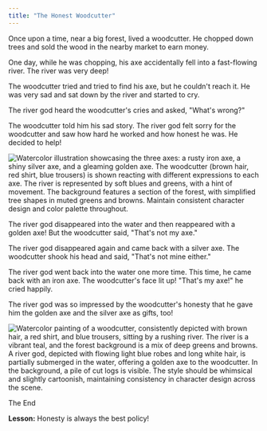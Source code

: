 ```yaml
---
title: "The Honest Woodcutter"
---
```



Once upon a time, near a big forest, lived a woodcutter.  He chopped down trees and sold the wood in the nearby market to earn money.

One day, while he was chopping, his axe accidentally fell into a fast-flowing river. The river was very deep! 

The woodcutter tried and tried to find his axe, but he couldn't reach it. He was very sad and sat down by the river and started to cry.

The river god heard the woodcutter's cries and asked, "What's wrong?"

The woodcutter told him his sad story. The river god felt sorry for the woodcutter and saw how hard he worked and how honest he was. He decided to help!

![Watercolor illustration showcasing the three axes: a rusty iron axe, a shiny silver axe, and a gleaming golden axe. The woodcutter (brown hair, red shirt, blue trousers) is shown reacting with different expressions to each axe.  The river is represented by soft blues and greens, with a hint of movement.  The background features a section of the forest, with simplified tree shapes in muted greens and browns.  Maintain consistent character design and color palette throughout.](/images/image_the-honest-woodcutter1.png)

The river god disappeared into the water and then reappeared with a golden axe! But the woodcutter said, "That's not my axe."

The river god disappeared again and came back with a silver axe.  The woodcutter shook his head and said, "That's not mine either."

The river god went back into the water one more time. This time, he came back with an iron axe.  The woodcutter's face lit up!  "That's my axe!" he cried happily.


The river god was so impressed by the woodcutter's honesty that he gave him the golden axe and the silver axe as gifts, too!

![Watercolor painting of a woodcutter, consistently depicted with brown hair, a red shirt, and blue trousers, sitting by a rushing river. The river is a vibrant teal, and the forest background is a mix of deep greens and browns. A river god, depicted with flowing light blue robes and long white hair, is partially submerged in the water, offering a golden axe to the woodcutter. In the background, a pile of cut logs is visible.  The style should be whimsical and slightly cartoonish, maintaining consistency in character design across the scene.](/images/image_the-honest-woodcutter0.png)


The End

**Lesson:** Honesty is always the best policy!